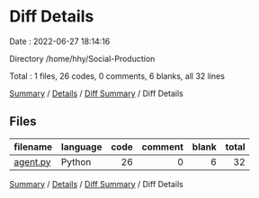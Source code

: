 # Diff Details

Date : 2022-06-27 18:14:16

Directory /home/hhy/Social-Production

Total : 1 files,  26 codes, 0 comments, 6 blanks, all 32 lines

[Summary](results.md) / [Details](details.md) / [Diff Summary](diff.md) / Diff Details

## Files
| filename | language | code | comment | blank | total |
| :--- | :--- | ---: | ---: | ---: | ---: |
| [agent.py](/agent.py) | Python | 26 | 0 | 6 | 32 |

[Summary](results.md) / [Details](details.md) / [Diff Summary](diff.md) / Diff Details